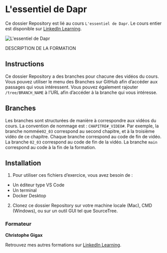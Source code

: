# L'essentiel de Dapr

Ce dossier Repository est lié au cours `L'essentiel de Dapr`. Le cours entier est disponible sur [LinkedIn Learning][lil-course-url].

![L'essentiel de Dapr][lil-thumbnail-url]

DESCRIPTION DE LA FORMATION

## Instructions

Ce dossier Repository a des branches pour chacune des vidéos du cours. Vous pouvez utiliser le menu des Branches sur GitHub afin d’accéder aux passages qui vous intéressent. Vous pouvez également rajouter `/tree/BRANCH_NAME` à l’URL afin d’accéder à la branche qui vous intéresse.

## Branches

Les branches sont structurées de manière à correspondre aux vidéos du cours. La convention de nommage est : `CHAPITRE#_VIDEO#`. Par exemple, la branche nommée`02_03` correspond au second chapitre, et à la troisième vidéo de ce chapitre. Chaque branche correspond au code de fin de vidéo.
La branche `02_03` correspond au code de fin de la vidéo.
La branche `main` correspond au code à la fin de la formation.

## Installation

1. Pour utiliser ces fichiers d’exercice, vous avez besoin de :
- Un éditeur type VS Code
- Un terminal
- Docker Desktop
2. Clonez ce dossier Repository sur votre machine locale (Mac), CMD (Windows), ou sur un outil GUI tel que SourceTree.

### Formateur

**Christophe Gigax**

Retrouvez mes autres formations sur [LinkedIn Learning][lil-URL-trainer].

[0]: # (Replace these placeholder URLs with actual course URLs)
[lil-course-url]:  https://
[lil-thumbnail-url]: https://
[lil-URL-trainer]: https://www.linkedin.com/learning/instructors/christophe-gigax
